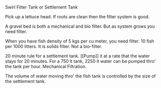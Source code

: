 Swirl Filter Tank or Settlement Tank

Pick up a lettuce head. If roots are clean then the filter system is good. 

A gravel bed is both a mechanical and bio filter. But as system grows you need filter.

When you have fish density of 5 kgs per cu meter, you need filter. 10 fish per 1000 litters. It is solids filter. Not a bio-filter.

20 minute rule for a settlement tank. [[Pump]] it at a rate that the water stays for 20 minutes. For a 750 lt tank, 2250 lt water can be pumped thro' the tank per hour. Mechanical Filtration.

The volume of water moving thro' the fish tank is controlled by the size of the settlement tank.








